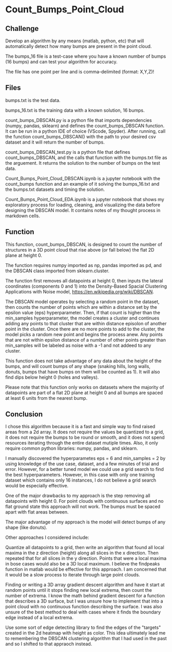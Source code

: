 # Count_Bumps_Point_Cloud

## Challenge

Develop an algorithm by any means (matlab, python, etc) that will automatically detect how many bumps are present in the point cloud.

The bumps_16 file is a test-case where you have a known number of bumps (16 bumps) and can test your algorithm for accuracy. 

The file has one point per line and is comma-delimited (format: X,Y,Z)!

## Files

bumps.txt is the test data.

bumps_16.txt is the training data with a known solution, 16 bumps.

count_bumps_DBSCAN.py is a python file that imports dependencies (numpy, pandas, sklearn) and defines the count_bumps_DBSCAN function.  It can be run in a python IDE of choice (VScode, Spyder).  After running, call the function count_bumps_DBSCAN() with the path to your desired csv dataset and it will return the number of bumps.

count_bumps_DBSCAN_test.py is a python file that defines count_bumps_DBSCAN, and the calls that function with the bumps.txt file as the arguement.  It returns the solution to the number of bumps on the test data. 

Count_Bumps_Point_Cloud_DBSCAN.ipynb is a jupyter notebook with the count_bumps function and an example of it solving the bumps_16.txt and the bumps.txt datasets and timing the solution.  

Count_Bumps_Point_Cloud_EDA.ipynb is a jupyter notebook that shows my exploratory process for loading, cleaning, and visualizing the data before designing the DBSCAN model.  It contains notes of my thought process in markdown cells.  

## Function

This function, count_bumps_DBSCAN, is designed to count the number of structures in a 3D point cloud that rise above (or fall below) the flat 2D plane at height 0.  

The function requires numpy imported as np, pandas imported as pd, and the DBSCAN class imported from sklearn.cluster.

The function first removes all datapoints at height 0, then inputs the lateral coordinates (components 0 and 1) into the Density-Based Spacial Clustering Applications with Noise model, https://en.wikipedia.org/wiki/DBSCAN.  

The DBSCAN model operates by selecting a random point in the dataset, then counts the number of points which are within a distance set by the epsilon value (eps) hyperparameter.  Then, if that count is higher than the min_samples hyperparameter, the model creates a cluster and continues adding any points to that cluster that are within distance episolon of another point in the cluster.  Once there are no more points to add to the cluster, the model picks a random new point and begins the process anew.  Any points that are not within epsilon distance of a number of other points greater than min_samples will be labeled as noise with a -1 and not addeed to any cluster. 

This function does not take advantage of any data about the height of the bumps, and will count bumps of any shape (snaking hills, long walls, donuts, bumps that have bumps on them will be counted as 1).  It will also find dips below height 0 (holes and valleys). 

Please note that this function only works on datasets where the majority of datapoints are part of a flat 2D plane at height 0 and all bumps are spaced at least 6 units from the nearest bump.

## Conclusion

I chose this algorithm because it is a fast and simple way to find raised areas from a 2d array. It does not require the values be quantized to a grid, it does not require the bumps to be round or smooth, and it does not spend resources iterating through the entire dataset mutiple times. Also, it only require common python libraries: numpy, pandas, and sklearn.

I manually discovered the hyperparametes eps = 6 and min_samples = 2 by using knowledge of the use case, dataset, and a few minutes of trial and error. However, for a better tuned model we could use a grid search to find the best hyperparameters. However, in this case with only one training dataset which contains only 16 instances, I do not believe a grid search would be especially effective.

One of the major drawbacks to my approach is the step removing all datapoints with height 0. For point clouds with continuous surfaces and no flat ground state this approach will not work. The bumps must be spaced apart with flat areas between.

The major advantage of my approach is the model will detect bumps of any shape (like donuts).

Other approaches I considered include:

Quantize all datapoints to a grid, then write an algorithm that found all local maxima in the z direction (height) along all slices in the x direction. Then repeated that for all slices in the y direction. Points that were a local maxima in bose cases would also be a 3D local maximum. I believe the findpeaks function in matlab would be effective for this approach. I am concerned that it would be a slow process to iterate through large point clouds.

Finding or writing a 3D array gradient descent algorithm and have it start at random points until it stops finding new local extrema, then count the number of extrema. I know the math behind gradient descent for a function that describes a 3D surface, but I was unsure how to implement that into a point cloud with no continuous function describing the surface. I was also unsure of the best method to deal with cases where it finds the boundary edge instead of a local extrema.

Use some sort of edge detecting library to find the edges of the "targets" created in the 2d heatmap with height as color. This idea ultimately lead me to remembering the DBSCAN clustering algorithm that I had used in the past and so I shifted to that appraoch instead.
